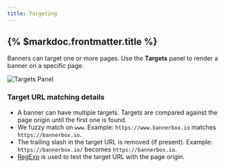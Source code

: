 ```yaml
---
title: Targeting 
---
```


## {% $markdoc.frontmatter.title %}

Banners can target one or more pages. Use the **Targets** panel to render a banner on a specific page.

![Targets Panel](/docs/targets-panel.png)

### Target URL matching details
- A banner can have multiple targets. Targets are compared against the page origin until the first one is found. 
- We fuzzy match on `www`. Example: `https://www.bannerbox.io` matches `https://bannerbox.io`.
- The trailing slash in the target URL is removed (if present). Example: `https://bannerbox.io/` becomes `https://bannerbox.io`.
- [RegExp](https://developer.mozilla.org/en-US/docs/Web/JavaScript/Guide/Regular_Expressions) is used to test the target URL with the page origin.

